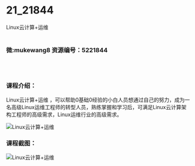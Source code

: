 # 21_21844
Linux云计算+运维
<br/></br>
<h3>微:mukewang8 资源编号：5221844</h3>
<br/></br>
<h3>课程介绍：</h3>
<p><a title="查看与 Linux云计算 相关的文章" target="_blank">Linux云计算</a>+运维 ，可以帮助0基础0经验的小白人员想通过自己的努力，成为一名高级Linux运维工程师的转型人员，熟练掌握和学习后，可满足<a title="查看与 Linux云计算 相关的文章" target="_blank">Linux云计算</a>架构工程师的高级需求，Linux运维行业的高级需求。</p>
<p><img src="https://www.ko996.com/wp-content/uploads/img/2021/11/1-86-300x184.png" alt="Linux云计算+运维"></p>
<div class="info-desc">
<h3>课程截图：</h3>
<p><img src="https://www.ko996.com/wp-content/uploads/img/2021/11/2-47.png" alt="Linux云计算+运维"></p>


			
</div>
